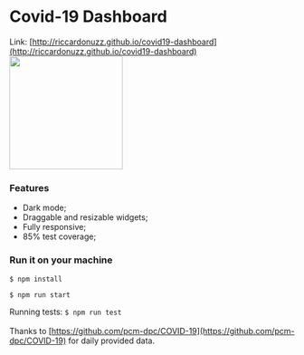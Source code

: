 # Covid-19 Dashboard
Link: [http://riccardonuzz.github.io/covid19-dashboard](http://riccardonuzz.github.io/covid19-dashboard)
<img src="https://riccardonuzz.github.io/covid19-dashboard/assets/images/covid.png" width="200">

### Features
- Dark mode;
- Draggable and resizable widgets;
- Fully responsive;
- 85% test coverage;


### Run it on your machine
`$ npm install`

`$ npm run start`

Running tests: `$ npm run test`
<br>
<br>
Thanks to [https://github.com/pcm-dpc/COVID-19](https://github.com/pcm-dpc/COVID-19) for daily provided data.

